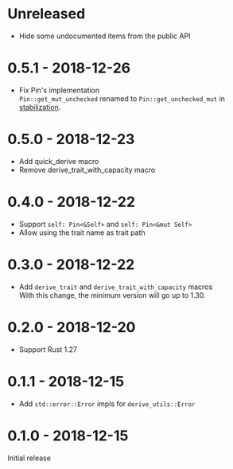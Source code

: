 # Unreleased

* Hide some undocumented items from the public API

# 0.5.1 - 2018-12-26

* Fix Pin's implementation<br>
  `Pin::get_mut_unchecked` renamed to `Pin::get_unchecked_mut` in [stabilization](https://github.com/rust-lang/rust/pull/56939).

# 0.5.0 - 2018-12-23

* Add quick_derive macro
* Remove derive_trait_with_capacity macro

# 0.4.0 - 2018-12-22

* Support `self: Pin<&Self>` and `self: Pin<&mut Self>`
* Allow using the trait name as trait path

# 0.3.0 - 2018-12-22

* Add `derive_trait` and `derive_trait_with_capacity` macros<br>
  With this change, the minimum version will go up to 1.30.

# 0.2.0 - 2018-12-20

* Support Rust 1.27

# 0.1.1 - 2018-12-15

* Add `std::error::Error` impls for `derive_utils::Error`

# 0.1.0 - 2018-12-15

Initial release

